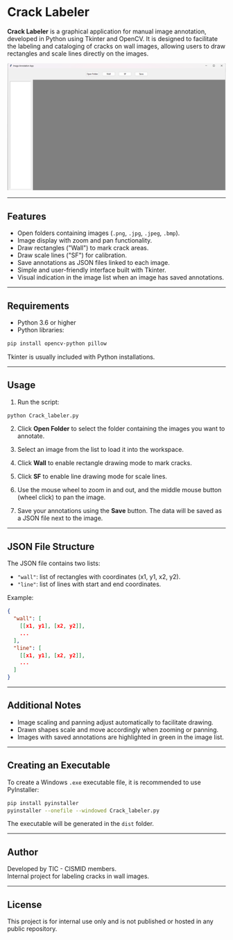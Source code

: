 
# Crack Labeler

**Crack Labeler** is a graphical application for manual image annotation, developed in Python using Tkinter and OpenCV. It is designed to facilitate the labeling and cataloging of cracks on wall images, allowing users to draw rectangles and scale lines directly on the images.

![Alt text](images/blank.png?raw=true "Title")

---

## Features

- Open folders containing images (`.png`, `.jpg`, `.jpeg`, `.bmp`).
- Image display with zoom and pan functionality.
- Draw rectangles ("Wall") to mark crack areas.
- Draw scale lines ("SF") for calibration.
- Save annotations as JSON files linked to each image.
- Simple and user-friendly interface built with Tkinter.
- Visual indication in the image list when an image has saved annotations.

---

## Requirements

- Python 3.6 or higher
- Python libraries:

```bash
pip install opencv-python pillow
```

Tkinter is usually included with Python installations.

---

## Usage

1. Run the script:

```bash
python Crack_labeler.py
```

2. Click **Open Folder** to select the folder containing the images you want to annotate.

3. Select an image from the list to load it into the workspace.

4. Click **Wall** to enable rectangle drawing mode to mark cracks.

5. Click **SF** to enable line drawing mode for scale lines.

6. Use the mouse wheel to zoom in and out, and the middle mouse button (wheel click) to pan the image.

7. Save your annotations using the **Save** button. The data will be saved as a JSON file next to the image.

---

## JSON File Structure

The JSON file contains two lists:

- `"wall"`: list of rectangles with coordinates (x1, y1, x2, y2).
- `"line"`: list of lines with start and end coordinates.

Example:

```json
{
  "wall": [
    [[x1, y1], [x2, y2]],
    ...
  ],
  "line": [
    [[x1, y1], [x2, y2]],
    ...
  ]
}
```

---

## Additional Notes

- Image scaling and panning adjust automatically to facilitate drawing.
- Drawn shapes scale and move accordingly when zooming or panning.
- Images with saved annotations are highlighted in green in the image list.

---

## Creating an Executable

To create a Windows `.exe` executable file, it is recommended to use PyInstaller:

```bash
pip install pyinstaller
pyinstaller --onefile --windowed Crack_labeler.py
```

The executable will be generated in the `dist` folder.

---

## Author

Developed by TIC - CISMID members.  
Internal project for labeling cracks in wall images.

---

## License

This project is for internal use only and is not published or hosted in any public repository.
